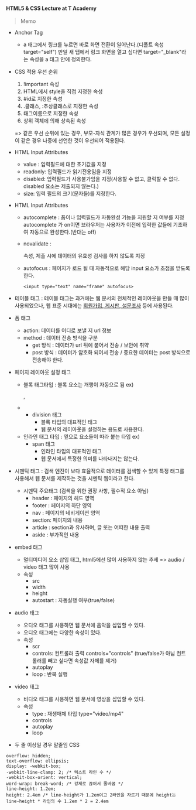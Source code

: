 #### HTML5 & CSS Lecture at T Academy

> Memo

- Anchor Tag

  - a 태그에서 링크를 누르면 바로 화면 전환이 일어난다.(디폴트 속성 target="self") 만일 새 탭에서 링크 화면을 열고 싶다면 target="_blank"라는 속성을 a 태그 안에 정의한다.

- CSS 적용 우선 순위

  1. !important 속성
  2. HTML에서 style을 직접 지정한 속성
  3. #id로 지정한 속성
  4. .클래스, :추상클래스로 지정한 속성
  5. 태그이름으로 지정한 속성
  6. 상위 객체에 의해 상속된 속성

    => 같은 우선 순위에 있는 경우, 부모-자식 관계가 많은 경우가 우선되며, 모든 설정이 같은 경우 나중에 선언한 것이 우선되어 적용된다.

- HTML Input Attributes

  - value :  입력필드에 대한 초기값을 지정
  - readonly: 입력필드가 읽기전용임을 지정
  - disabled: 입력필드가 사용불가임을 지정(사용할 수 없고, 클릭할 수 없다. disabled 요소는 제출되지 않는다.)
  - size: 입력 필드의 크기(문자들)를 지정한다.

- HTML Input Attributes

  - autocomplete : 폼이나 입력필드가 자동완성 기능을 지원할 지 여부를 지정
    autocomplete 가 on이면 브라우저는 사용자가 이전에 입력한 값들에 기초하여 자동으로 완성한다.(반대는 off)

  - novalidate : <form>속성, 제출 시에 데이터의 유효성 검사를 하지 않도록 지정

  - autofocus : 페이지가 로드 될 때 자동적으로 해당 input 요소가 초점을 받도록 한다.

    ~~~
    <input type="text" name="frame" autofocus>
    ~~~

- 테이블 태그 : 테이블 태그는 과거에는 웹 문서의 전체적인 레이아웃을 만들 때 많이 사용되었으나, 웹 표준 시대에는 <u>회원가입, 게시판, 설문조사</u> 등에 사용된다.

- 폼 태그
  - action: 데이터를 어디로 보낼 지 url 정보
  - method :  데이터 전송 방식을 구분
    - get 방식 : 데이터가 url 뒤에 붙어서 전송 / 보안에 취약
    - post 방식 : 데이터가 암호화 되어서 전송 / 중요한 데이터는 post 방식으로 전송해야 한다.

- 페이지 레이아웃 설정 태그
  - 블록 태그타입 : 블록 요소는 개행이 자동으로 됨 ex) <p>, <li>
    - division 태그
      - 블록 타입의 대표적인 태그
      - 웹 문서의 레이아웃을 설정하는 용도로 사용한다.
  - 인라인 태그 타입 : 옆으로 요소들이 따라 붙는 타입 ex) <img>
    - span 태그
      - 인라인 타입의 대표적인 태그
      - 웹 문서에서 특정한 의미를 나타내지는 않는다.

- 시멘틱 태그 : 검색 엔진이 보다 효율적으로 데이터를 검색할 수 있게 특정 태그를 사용해서 웹 문서를 제작하는 것을 시멘틱 웹이라고 한다.
  - 시멘틱 주요태그 (검색을 위한 권장 사항, 필수적 요소 아님)
    - header : 페이지의 헤드 영역
    - footer : 페이지의 하단 영역
    - nav : 페이지의 네비게이션 영역
    - section: 페이지의 내용
    - article : section과 유사하며, 글 또는 어떠한 내용 출력
    - aside : 부가적인 내용

- embed 태그

  - 멀티미디어 요소 삽입 태그, html5에선 많이 사용하지 않는 추세 => audio / video 태그 많이 사용
  - 속성
    - src
    - width
    - height
    - autostart : 자동실행 여부(true/false)

- audio 태그
  - 오디오 태그를 사용하면 웹 문서에 음악을 삽입할 수 있다.
  - 오디오 태그에는 다양한 속성이 있다.
  - 속성
    - scr
    - controls: 컨트롤러 출력 controls="controls" (true/false가 아님 컨트롤러를 빼고 싶다면 속성값 자체를 제거)
    - autoplay
    - loop  : 반복 실행
- video 태그
  - 비디오 태그를 사용하면 웹 문서에 영상을 삽입할 수 있다.
  - 속성
    - type :  재생매체 타입 type="video/mp4"
    - controls
    - autoplay
    - loop

- 두 줄 이상일 경우 말줄임 CSS

~~~
overflow: hidden;
text-overflow: ellipsis;
display: -webkit-box;
-webkit-line-clamp: 2; /* 텍스트 라인 수 */
-webkit-box-orient: vertical;
word-wrap: break-word; /* 강제로 끊어서 줄바꿈 */
line-height: 1.2em;
height: 2.4em /* line-height가 1.2em이고 2라인을 자르기 때문에 height는 line-height * 라인의 수 1.2em * 2 = 2.4em

~~~

